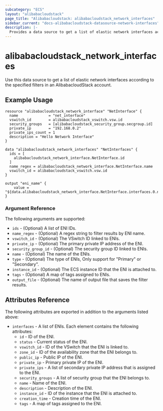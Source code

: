 ```yaml
---
subcategory: "ECS"
layout: "alibabacloudstack"
page_title: "Alibabacloudstack: alibabacloudstack_network_interfaces"
sidebar_current: "docs-alibabacloudstack-datasource-network-interfaces"
description: |-
  Provides a data source to get a list of elastic network interfaces according to the specified filters.
---
```


# alibabacloudstack\_network_interfaces

Use this data source to get a list of elastic network interfaces according to the specified filters in an AlibabacloudStack account.

## Example Usage

```
resource "alibabacloudstack_network_interface" "NetInterface" {
  name              = "net_interface"
  vswitch_id        = alibabacloudstack_vswitch.vsw.id
  security_groups   = [alibabacloudstack_security_group.secgroup.id]
  private_ip        = "192.168.0.2"
  private_ips_count = 1
  description = "Hello Network Interface"
}

data "alibabacloudstack_network_interfaces" "NetInterfaces" {
  ids = [
    alibabacloudstack_network_interface.NetInterface.id
  ]
  name_regex = alibabacloudstack_network_interface.NetInterface.name
  vswitch_id = alibabacloudstack_vswitch.vsw.id
}

output "eni_name" {
    value = "${data.alibabacloudstack_network_interface.NetInterface.interfaces.0.name}"
}
```

###  Argument Reference

The following arguments are supported:

* `ids` - (Optional)  A list of ENI IDs.
* `name_regex` - (Optional) A regex string to filter results by ENI name.
* `vswitch_id` - (Optional) The VSwitch ID linked to ENIs.
* `private_ip` - (Optional) The primary private IP address of the ENI.
* `security_group_id` - (Optional) The security group ID linked to ENIs.
* `name` - (Optional) The name of the ENIs.
* `type` - (Optional) The type of ENIs, Only support for "Primary" or "Secondary".
* `instance_id` - (Optional) The ECS instance ID that the ENI is attached to.
* `tags` - (Optional) A map of tags assigned to ENIs.
* `output_file` - (Optional) The name of output file that saves the filter results.

## Attributes Reference

The following attributes are exported in addition to the arguments listed above:

* `interfaces` - A list of ENIs. Each element contains the following attributes:
    * `id` - ID of the ENI.
    * `status` - Current status of the ENI.
    * `vswitch_id` - ID of the VSwitch that the ENI is linked to.
    * `zone_id` - ID of the availability zone that the ENI belongs to.
    * `public_ip` - Public IP of the ENI.
    * `private_ip` - Primary private IP of the ENI.
    * `private_ips` - A list of secondary private IP address that is assigned to the ENI.
    * `security_groups` - A list of security group that the ENI belongs to.
    * `name` - Name of the ENI.
    * `description` - Description of the ENI.
    * `instance_id` - ID of the instance that the ENI is attached to.
    * `creation_time` - Creation time of the ENI.
    * `tags` - A map of tags assigned to the ENI.
